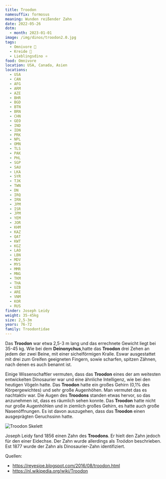 ```yaml
---
title: Troodon
namesuffix: formosus
meaning: Wunden reißender Zahn
date: 2022-05-26
dotm:
  - month: 2023-01-01
image: /img/dinos/troodon2.0.jpg
tags:
  - Omnivore 🍴
  - Kreide 🦴
  - Lieblingsdino ⭐
food: Omnivore
location: USA, Canada, Asien
locations:
  - USA
  - CAN
  - AFG
  - ARM
  - AZE
  - BHR
  - BGD
  - BTN
  - BRN
  - CHN
  - GEO
  - IND
  - IDN
  - PRK
  - NPL
  - OMN
  - TLS
  - PAK
  - PHL
  - SGP
  - SAU
  - LKA
  - SYR
  - TJK
  - TWN
  - DN
  - IRQ
  - IRN
  - JPM
  - ISR
  - JPM
  - YEM
  - JOR
  - KHM
  - KAZ
  - QAT
  - KWT
  - KGZ
  - LAO
  - LBN
  - MDV
  - MYS
  - MMR
  - MNG
  - TKM
  - THA
  - UZB
  - ARE
  - VNM
  - KOR
  - RUS
finder: Joseph Leidy
weight: 35-45kg
size: 2,5-3m
years: 76-72
family: Troodontidae
---
```

Das **Troodon** war etwa 2,5-3 m lang und das errechnete Gewicht liegt bei 35-45 kg. Wie bei dem **Deinonychus**,hatte das **Troodon** drei Zehen an jedem der zwei Beine, mit einer sichelförmigen Kralle. Eswar ausgestattet mit drei zum Greifen geeigneten Fingern, sowie scharfen, spitzen Zähnen, nach denen es auch benannt ist.

Einige Wissenschaftler vermuten, dass das **Troodon** eines der am weitesten entwickelten Dinosaurier war und eine ähnliche Intelligenz, wie bei den heutigen Vögeln hatte. Das **Troodon** hatte ein großes Gehirn (0,1% des Körpergewichtes) und sehr große Augenhöhen. Man vermutet das es nachtaktiv war. Die Augen des **Troodons** standen etwas hervor, so das anzunehmen ist, dass es räumlich sehen konnte. Das **Troodon** hatte nicht nur große Augenhöhlen und in ziemlich großes Gehirn, es hatte auch große Nasenöffnungen. Es ist davon auszugehen, dass das **Troodon** einen ausgeprägten Geruchssinn hatte.

![Troodon Skelett](/img/dinos/troodon-skelett.jpg)

Joseph Leidy fand 1856 einen Zahn des **Troodons**. Er hielt den Zahn jedoch für den einer Eidechse. Der Zahn wurde allerdings als *Troödon* beschrieben. Est 1877 wurde der Zahn als Dinosaurier-Zahn identifiziert. 



Quellen:

* <https://reyesjoe.blogspot.com/2016/08/troodon.html>
* <https://nl.wikipedia.org/wiki/Troodon>